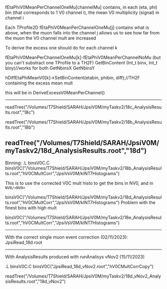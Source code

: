 fEtaPhiV0MeanPerChannelOneMu[channelMu] contains, in each (eta, phi) bin (that corresponds to 1 V0 channel i),
the mean V0 multiplicity (signal) in channel i

Each TProfile2D fEtaPhiV0MeanPerChannelOneMu[j] contains what is above, when the muon falls into the channel j
allows us to see how far from the muon the V0 channel mult are increased


To derive the excess one should do
for each channel k

fEtaPhiV0MeanPerChannelOneMu[k]-fEtaPhiV0MeanPerChannelNoMu (but you can't substract one TProfile to a TH2F)
GetBinContent (Int_t binx, Int_t biny)//works for both
GetNbinsX
GetNbinsY

hDiffEtaPhiMeanV0[k]->SetBinContent(etabin, phibin, diff);//TH2F containing the excess mean mult

this will be in DeriveExcessV0MeanPerChannel()



---
readTree("/Volumes/T7Shield/SARAH/JpsiV0M/myTaskv2/18c_AnalysisResults.root","18c")

readTree("/Volumes/T7Shield/SARAH/JpsiV0M/myTaskv2/18b_AnalysisResults.root","18b")

readTree("/Volumes/T7Shield/SARAH/JpsiV0M/myTaskv2/18d_AnalysisResults.root","18d")
---
Binning:
.L binsV0C.C
binsV0C("/Volumes/T7Shield/SARAH/JpsiV0M/myTaskv2/18b_AnalysisResults.root","hV0CMultCorr","JpsiVsV0M/kINT7Histograms")

This is to use the corrected V0C mult histo to get the bins in NV0, and in `NV0/<NV0>`


binsV0C("/Volumes/T7Shield/SARAH/JpsiV0M/myTaskv2/18d_AnalysisResults.root","hV0CMultCorr","JpsiVsV0M/kINT7Histograms")
Problem with the finest bins with high mult


binsV0C("/Volumes/T7Shield/SARAH/JpsiV0M/myTaskv2/18e_AnalysisResults.root","hV0CMultCorr","JpsiVsV0M/kINT7Histograms")


---
With the correct single muon event correction (02/11/2023):
JpsiRead_18d.root


---
With AnalysisResults produced with runAnalisys vNov2 (15/11/2023)

.L binsV0C.C
binsV0C("JpsiRead_18d_vNov2.root","hV0CMultCorrCopy")


readTree("/Volumes/T7Shield/SARAH/JpsiV0M/myTaskv2/18d_vNov2_AnalysisResults.root","18d_vNov2")
